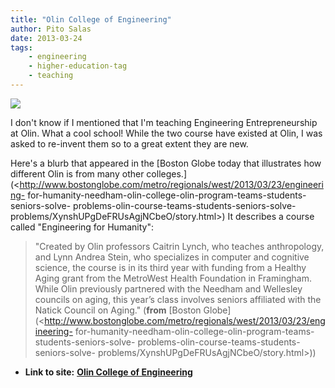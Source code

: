 ```yaml
---
title: "Olin College of Engineering"
author: Pito Salas
date: 2013-03-24
tags:
    - engineering
    - higher-education-tag
    - teaching
---
```


![](https://i0.wp.com/c.o0bg.com/rf/image_960w/Boston/2011-2020/2013/03/12/BostonGlobe.com/Regional/Images/21weolin_2.jpg?w=584)

I don't know if I mentioned that I'm teaching Engineering Entrepreneurship at
Olin. What a cool school! While the two course have existed at Olin, I was
asked to re-invent them so to a great extent they are new.

Here's a blurb that appeared in the [Boston Globe today that illustrates how
different Olin is from many other
colleges.](<http://www.bostonglobe.com/metro/regionals/west/2013/03/23/engineering-
for-humanity-needham-olin-college-olin-program-teams-students-seniors-solve-
problems-olin-course-teams-students-seniors-solve-
problems/XynshUPgDeFRUsAgjNCbeO/story.html>) It describes a course called
"Engineering for Humanity":

> "Created by Olin professors Caitrin Lynch, who teaches anthropology, and
> Lynn Andrea Stein, who specializes in computer and cognitive science, the
> course is in its third year with funding from a Healthy Aging grant from the
> MetroWest Health Foundation in Framingham. While Olin previously partnered
> with the Needham and Wellesley councils on aging, this year’s class involves
> seniors affiliated with the Natick Council on Aging." (**from** [Boston
> Globe](<http://www.bostonglobe.com/metro/regionals/west/2013/03/23/engineering-
> for-humanity-needham-olin-college-olin-program-teams-students-seniors-solve-
> problems-olin-course-teams-students-seniors-solve-
> problems/XynshUPgDeFRUsAgjNCbeO/story.html>))


* **Link to site:** **[Olin College of Engineering](None)**
